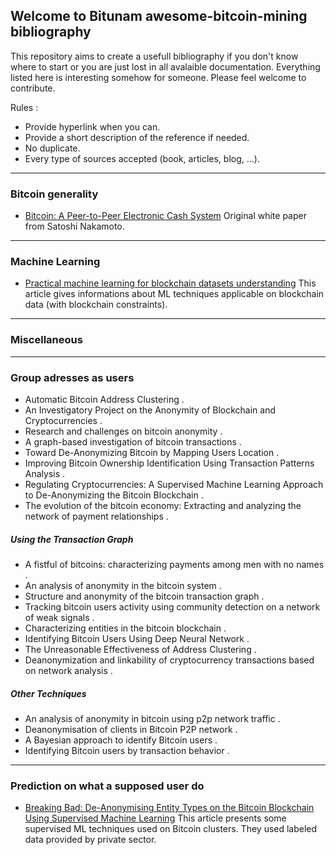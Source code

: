## Welcome to Bitunam awesome-bitcoin-mining bibliography

This repository aims to create a usefull bibliography if you don't know where to start or you are just lost in all avalaible documentation. Everything listed here is interesting somehow for someone. Please feel welcome to contribute.  
  
Rules :  
- Provide hyperlink when you can.
- Provide a short description of the reference if needed.
- No duplicate.
- Every type of sources accepted (book, articles, blog, ...).

---
### Bitcoin generality 
- [Bitcoin: A Peer-to-Peer Electronic Cash System](https://bitcoin.org/bitcoin.pdf) 
  Original white paper from Satoshi Nakamoto.
  
---
### Machine Learning 
- [Practical machine learning for blockchain datasets understanding](https://medium.com/intotheblock/practical-machine-learning-for-blockchain-datasets-understanding-semi-and-omni-supervised-learning-2a2611695b2)
  This article gives informations about ML techniques applicable on blockchain data (with blockchain constraints).

---
### Miscellaneous


---
### Group adresses as users 
- Automatic Bitcoin Address Clustering . 
- An Investigatory Project on the Anonymity of Blockchain and Cryptocurrencies . 
- Research and challenges on bitcoin anonymity . 
- A graph-based investigation of bitcoin transactions . 
- Toward De-Anonymizing Bitcoin by Mapping Users Location . 
- Improving Bitcoin Ownership Identification Using Transaction Patterns Analysis . 
- Regulating Cryptocurrencies: A Supervised Machine Learning Approach to De-Anonymizing the Bitcoin Blockchain . 
- The evolution of the bitcoin economy: Extracting and analyzing the network of payment relationships . 

##### Using the Transaction Graph
- A fistful of bitcoins: characterizing payments among men with no names . 
- An analysis of anonymity in the bitcoin system . 
- Structure and anonymity of the bitcoin transaction graph . 
- Tracking bitcoin users activity using community detection on a network of weak signals . 
- Characterizing entities in the bitcoin blockchain . 
- Identifying Bitcoin Users Using Deep Neural Network . 
- The Unreasonable Effectiveness of Address Clustering . 
- Deanonymization and linkability of cryptocurrency transactions based on network analysis . 

##### Other Techniques 
- An analysis of anonymity in bitcoin using p2p network traffic . 
- Deanonymisation of clients in Bitcoin P2P network . 
- A Bayesian approach to identify Bitcoin users . 
- Identifying Bitcoin users by transaction behavior . 

---
### Prediction on what a supposed user do
- [Breaking Bad: De-Anonymising Entity Types on the Bitcoin Blockchain Using Supervised Machine Learning](https://scholarspace.manoa.hawaii.edu/bitstream/10125/50331/paper0444.pdf)
  This article presents some supervised ML techniques used on Bitcoin clusters. They used labeled data provided by private sector. 
